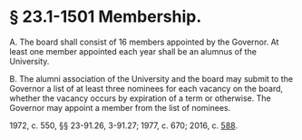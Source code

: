# § 23.1-1501 Membership.

<p>A. The board shall consist of 16 members appointed by the Governor. At least one member appointed each year shall be an alumnus of the University.</p><p>B. The alumni association of the University and the board may submit to the Governor a list of at least three nominees for each vacancy on the board, whether the vacancy occurs by expiration of a term or otherwise. The Governor may appoint a member from the list of nominees.</p><p>1972, c. 550, §§ 23-91.26, 3-91.27; 1977, c. 670; 2016, c. <a href='http://lis.virginia.gov/cgi-bin/legp604.exe?161+ful+CHAP0588'>588</a>.</p>